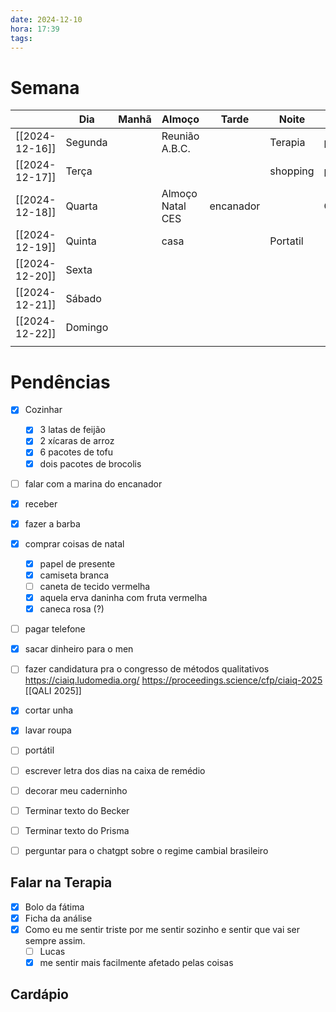 ```yaml
---
date: 2024-12-10
hora: 17:39
tags:
---
```

# Semana
|                | **Dia** | Manhã | Almoço           | Tarde     | Noite    |        |
| -------------- | ------- | ----- | ---------------- | --------- | -------- | ------ |
| [[2024-12-16]] | Segunda |       | Reunião A.B.C.   |           | Terapia  | perna  |
| [[2024-12-17]] | Terça   |       |                  |           | shopping | peito  |
| [[2024-12-18]] | Quarta  |       | Almoço Natal CES | encanador |          | Costas |
| [[2024-12-19]] | Quinta  |       | casa             |           | Portatil |        |
| [[2024-12-20]] | Sexta   |       |                  |           |          |        |
| [[2024-12-21]] | Sábado  |       |                  |           |          |        |
| [[2024-12-22]] | Domingo |       |                  |           |          |        |
|                |         |       |                  |           |          |        |

# Pendências
- [x] Cozinhar
	- [x] 3 latas de feijão
	- [x] 2 xícaras de arroz
	- [x] 6 pacotes de tofu
	- [x] dois pacotes de brocolis
- [ ] falar com a marina do encanador
- [x] receber
- [x] fazer a barba
- [x] comprar coisas de natal
	- [x] papel de presente
	- [x] camiseta branca
	- [ ] caneta de tecido vermelha
	- [x] aquela erva daninha com fruta vermelha
	- [x] caneca rosa (?)
- [ ] pagar telefone
- [x] sacar dinheiro para o men
- [ ] fazer candidatura pra o congresso de métodos qualitativos https://ciaiq.ludomedia.org/ https://proceedings.science/cfp/ciaiq-2025 [[QALI 2025]]
- [x] cortar unha
- [x] lavar roupa
- [ ] portátil
- [ ] escrever letra dos dias na caixa de remédio
- [ ] decorar meu caderninho
- [ ] Terminar texto do Becker
- [ ] Terminar texto do Prisma
- [ ] perguntar para o chatgpt sobre o regime cambial brasileiro




## Falar na Terapia
- [x] Bolo da fátima
- [x] Ficha da análise
- [x] Como eu me sentir triste por me sentir sozinho e sentir que vai ser sempre assim. 
	- [ ] Lucas
	- [x] me sentir mais facilmente afetado pelas coisas

## Cardápio






